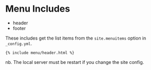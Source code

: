 Menu Includes
=============

* header
* footer

These includes get the list items from the `site.menuitems` option in `_config.yml`.

```
{% include menu/header.html %}
```

nb. The local server must be restart if you change the site config.